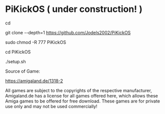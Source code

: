 # PiKickOS ( under construction! )

cd

git clone --depth=1 https://github.com/Jodels2002/PiKickOS

sudo chmod -R 777 PiKickOS

cd PiKickOS


./setup.sh


Source of Game:

https://amigaland.de/1318-2

All games are subject to the copyrights of the respective manufacturer, Amigaland.de has a license for all games offered here, which allows these Amiga games to be offered for free download. These games are for private use only and may not be used commercially! 
